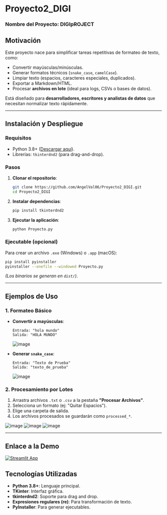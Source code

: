 # Proyecto2_DIGI

### Nombre del Proyecto: DIGIpROJECT

## **Motivación**  
Este proyecto nace para simplificar tareas repetitivas de formateo de texto, como:  
- Convertir mayúsculas/minúsculas.  
- Generar formatos técnicos (`snake_case`, `camelCase`).  
- Limpiar texto (espacios, caracteres especiales, duplicados).  
- Exportar a Markdown/HTML.  
- Procesar **archivos en lote** (ideal para logs, CSVs o bases de datos).  

Está diseñado para **desarrolladores, escritores y analistas de datos** que necesitan normalizar texto rápidamente.  

---

## **Instalación y Despliegue**  

### **Requisitos**  
- Python 3.8+ ([Descargar aquí](https://www.python.org/downloads/)).  
- Librerías: `tkinterdnd2` (para drag-and-drop).  

### **Pasos**  
1. **Clonar el repositorio**:  
   ```bash
   git clone https://github.com/AngelVal06/Proyecto2_DIGI.git
   cd Proyecto2_DIGI
   ```

2. **Instalar dependencias**:  
   ```bash
   pip install tkinterdnd2
   ```

3. **Ejecutar la aplicación**:  
   ```bash
   python Proyecto.py
   ```

### **Ejecutable (opcional)**  
Para crear un archivo `.exe` (Windows) o `.app` (macOS):  
```bash
pip install pyinstaller
pyinstaller --onefile --windowed Proyecto.py
```
*(Los binarios se generan en `dist/`)*.  

---

## **Ejemplos de Uso**  

### **1. Formateo Básico**  
- **Convertir a mayúsculas**:  
  ```text
  Entrada: "hola mundo"  
  Salida: "HOLA MUNDO"
  ```
  ![image](https://github.com/user-attachments/assets/5b8d4870-8c8b-4008-83a8-6adef06170a0)

- **Generar `snake_case`**:  
  ```text
  Entrada: "Texto de Prueba"  
  Salida: "texto_de_prueba"
  ```
  ![image](https://github.com/user-attachments/assets/2e344def-fd15-4a8b-a889-a97db7bbf020)


### **2. Procesamiento por Lotes**  
1. Arrastra archivos `.txt` o `.csv` a la pestaña **"Procesar Archivos"**.  
2. Selecciona un formato (ej: "Quitar Espacios").  
3. Elige una carpeta de salida.  
4. Los archivos procesados se guardarán como `processed_*`.  


![image](https://github.com/user-attachments/assets/9e2fe153-5552-46e5-807f-22f78a47714f)
![image](https://github.com/user-attachments/assets/c9929cb4-0f65-4e7c-a0f7-88987d8a4f28) ![image](https://github.com/user-attachments/assets/6ea9fe96-2384-49ae-8a8f-2e79301cf334)

---

## **Enlace a la Demo**
[![Streamlit App](https://static.streamlit.io/badges/streamlit_badge_black_white.svg)](https://proyecto2digi-cgdsk5knpkhchzpxhrsdw2.streamlit.app/)

## Tecnologías Utilizadas  
- **Python 3.8+**: Lenguaje principal.  
- **TKinter**: Interfaz gráfica.  
- **tkinterdnd2**: Soporte para drag and drop.  
- **Expresiones regulares (re)**: Para transformación de texto.  
- **PyInstaller**: Para generar ejecutables.  
